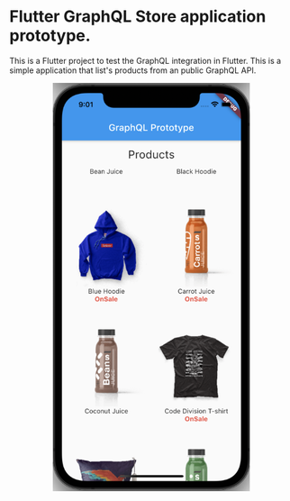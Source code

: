 # Flutter GraphQL Store application prototype.

This is a Flutter project to test the GraphQL integration in Flutter. This is a simple application that list's products from an public GraphQL API.

<p align="center">
  <img src="./app_screenshot.png" width="350" title="hover text">
</p>